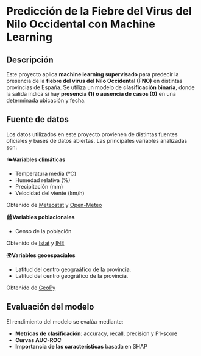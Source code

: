 # Predicción de la Fiebre del Virus del Nilo Occidental con Machine Learning
## Descripción 
Este proyecto aplica **machine learning supervisado** para predecir la presencia de la **fiebre del virus del Nilo Occidental (FNO)** en distintas provincias de España. Se utiliza un modelo de **clasificación binaria**, donde la salida indica si hay **presencia (1) o ausencia de casos (0)** en una determinada ubicación y fecha.  

## Fuente de datos
Los datos utilizados en este proyecto provienen de distintas fuentes oficiales y bases de datos abiertas.
Las principales variables analizadas son: 

🌤️**Variables climáticas**
- Temperatura media (ºC)
- Humedad relativa (%)
- Precipitación (mm)
- Velocidad del viente (km/h)

Obtenido de [Meteostat](https://meteostat.net/es/) y [Open-Meteo](https://open-meteo.com/)

🏙️**Variables poblacionales**
- Censo de la población

Obtenido de [Istat](https://www.istat.it/) y [INE](https://www.ine.es/)

🌍**Variables geoespaciales**
- Latitud del centro geograáfico de la provincia.
- Latitud del centro geográfico de la provincia.

Obtenido de [GeoPy](https://geopy.readthedocs.io/en/stable/)

## Evaluación del modelo
El rendimiento del modelo se evalúa mediante:
- **Metricas de clasificación**: accuracy, recall, precision y F1-score
- **Curvas AUC-ROC**
- **Importancia de las características** basada en SHAP





 
